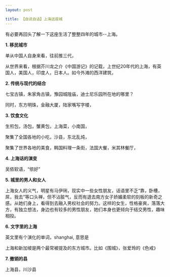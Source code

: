 ```yaml
---
layout: post 

title: 【自说自话】上海这座城
---
```


有必要再回头了解一下这座生活了整整四年的城市--上海。

**1. 移民城市**

单从中国人自身来看，往前推三代，

从世界来看，根据芥川龙之介《中国游记》的记载，上世纪20年代的上海，有英国人，美国人，印度人，日本人。如今外滩的西洋建筑，


**2. 传统与现代的结合**

七宝古镇，朱家角古镇，豫园城隍庙，迪士尼乐园所在地的哪里？

同时，东方明珠，金融大厦，陆家嘴写字楼，


**3. 饮食文化**

生煎包，汤包，蟹黄包，上海菜，小南国，

聚集了全国各地的小吃，沙县，东北乱炖，

聚集了世界各地的美食，韩国料理一条街，法国大餐，米其林餐厅，


**4. 上海话的演变**

吴侬软语，“侬好”


**5. 城里的男人和女人**

上海女人的义气，明星有马伊琍，现实中一些女性朋友，话语里不乏“靠，卧槽，屌，我去”等口头禅，但不沾脏气，反而有退去南方女子娇媚柔软的刻板的新奇之感。从她们身上，看得到去融入男权社会的努力。这样的女生，性格豪爽，落落大方，有独立想法，身边也有较多的男性朋友，她们本身也更倾向于结交男性，趣味相投。


**6. 文字里的上海**

英文里有个演化的单词，shanghai, 意思是

上海和新加坡是两个最常被提及的东方城市。比如《围城》，张爱玲的《色戒》

**7. 撤销的县**

上海县，川沙县




